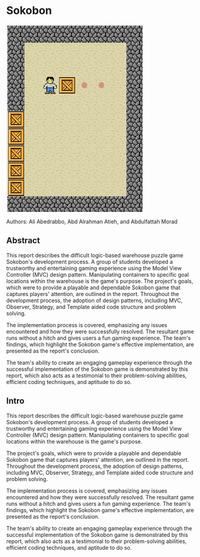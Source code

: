 # Sokobon
![sokobon.img](sokobon.png)

Authors: Ali Abedrabbo, Abd Alrahman Atieh, and  Abdulfattah Morad
## Abstract
This report describes the difficult logic-based warehouse puzzle game Sokobon's development process. A group of students developed a trustworthy and entertaining gaming experience using the Model View Controller (MVC) design pattern. Manipulating containers to specific goal locations within the warehouse is the game's purpose.
The project's goals, which were to provide a playable and dependable Sokobon game that captures players' attention, are outlined in the report. Throughout the development process, the adoption of design patterns, including MVC, Observer, Strategy, and Template aided code structure and problem solving.

The implementation process is covered, emphasizing any issues encountered and how they were successfully resolved. The resultant game runs without a hitch and gives users a fun gaming experience. The team's findings, which highlight the Sokobon game's effective implementation, are presented as the report's conclusion.

The team's ability to create an engaging gameplay experience through the successful implementation of the Sokobon game is demonstrated by this report, which also acts as a testimonial to their problem-solving abilities, efficient coding techniques, and aptitude to do so.

## Intro

This report describes the difficult logic-based warehouse puzzle game Sokobon's development process. A group of students developed a trustworthy and entertaining gaming experience using the Model View Controller (MVC) design pattern. Manipulating containers to specific goal locations within the warehouse is the game's purpose.

The project's goals, which were to provide a playable and dependable Sokobon game that captures players' attention, are outlined in the report. Throughout the development process, the adoption of design patterns, including MVC, Observer, Strategy, and Template aided code structure and problem solving.

The implementation process is covered, emphasizing any issues encountered and how they were successfully resolved. The resultant game runs without a hitch and gives users a fun gaming experience. The team's findings, which highlight the Sokobon game's effective implementation, are presented as the report's conclusion.

The team's ability to create an engaging gameplay experience through the successful implementation of the Sokobon game is demonstrated by this report, which also acts as a testimonial to their problem-solving abilities, efficient coding techniques, and aptitude to do so.
